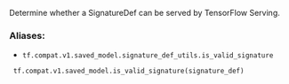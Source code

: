 
Determine whether a SignatureDef can be served by TensorFlow Serving.
### Aliases:
- `tf.compat.v1.saved_model.signature_def_utils.is_valid_signature`

```
 tf.compat.v1.saved_model.is_valid_signature(signature_def)
```
